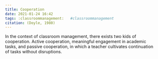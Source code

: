 ```yaml
---
title: Cooperation
date: 2021-01-24 16:42
tags: :classroommanagement:   #classroommanagement 
citation: (Doyle, 1980)
---
```

In the context of classroom management, there exists two kids of cooperation. Active cooperation, meaningful engagement in academic tasks, and passive cooperation, in which a teacher cultivates continuation of tasks without disruptions. 
